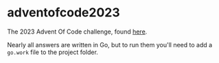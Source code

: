 # adventofcode2023
 
The 2023 Advent Of Code challenge, found [here](https://adventofcode.com/2023).

Nearly all answers are written in Go, but to run  them you'll need to add a `go.work` file to the project folder.
